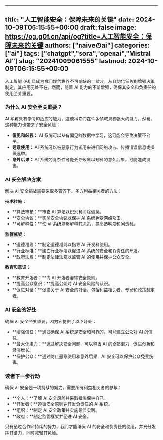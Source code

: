 
---
title: "人工智能安全：保障未来的关键"
date: 2024-10-09T06:15:55+00:00
draft: false
image: https://og.g0f.cn/api/og?title=人工智能安全：保障未来的关键
authors: ["naiveのai"]
categories: ["ai"]
tags: ["chatgpt","sora","openai","Mistral AI"]
slug: "20241009061555"
lastmod: 2024-10-09T06:15:55+00:00
---
人工智能 (AI) 已成为我们现代世界不可或缺的一部分，从自动化任务到增强决策制定，其应用无处不在。然而，随着 AI 能力的不断增强，确保其安全和负责任的使用至关重要。

### 为什么 AI 安全至关重要？

AI 系统具有学习和适应的能力，这使得它们在许多领域具有强大的潜力。然而，这种能力也带来了安全风险：

* **偏见和歧视：** AI 系统可以从有偏见的数据中学习，这可能会导致决策不公平。
* **恶意使用：** AI 系统可以被恶意行为者用来进行网络攻击、传播错误信息或操纵选举。
* **意外后果：** AI 系统的复杂性可能会导致难以预料的意外后果，可能造成损害。

### AI 安全解决方案

解决 AI 安全挑战需要采取多管齐下、多方利益相关者的方法：

**技术措施：**

* **算法审核：**审查 AI 算法以识别和消除偏见。
* **安全协议：**实施安全协议以保护 AI 系统免受网络攻击。
* **可解释性：**使 AI 系统能够解释其决策，提高透明度和问责制。

**监管框架：**

* **道德准则：**制定道德准则以指导 AI 开发和使用。
* **行业标准：**建立行业标准以促进 AI 系统的安全和负责任的开发。
* **政府法规：**制定法律法规以监管 AI 的使用并保护公众安全。

**教育和意识：**

* **教育开发者：**向 AI 开发者灌输安全原则。
* **提高公众意识：**提高公众对 AI 安全风险的认识。
* **促进对话：**促进关于 AI 安全的对话，包括利益相关者、专家和政策制定者。

### AI 安全的好处

确保 AI 安全至关重要，因为它提供了以下好处：

* **增强信任：**通过确保 AI 系统是安全和可靠的，可以建立公众对 AI 的信任。
* **最大化潜力：**通过解决安全问题，可以释放 AI 的全部潜力，促进创新和经济增长。
* **保护公众：**通过防止恶意使用和意外后果，AI 安全可以保护公众免受伤害。

### 读者下一步行动

确保 AI 安全是一项持续的努力，需要所有利益相关者的参与：

* **个人：**了解 AI 安全风险并采取措施保护自己。
* **开发者：**遵循安全原则并开发负责任的 AI 系统。
* **组织：**制定 AI 安全政策并实施最佳实践。
* **政府：**制定监管框架并促进 AI 安全。

只有通过合作和持续的努力，我们才能确保 AI 的安全和负责任的使用，并充分发挥其潜力，同时减轻其风险。